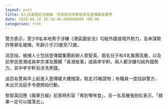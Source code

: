```yaml
---
layout: post
title: 9人涉違國安法被捕　消息指包括黎智英及壹傳媒高層等
date: 2020-08-10 18:16:46.000000000 +08:00
categories: rthk
---
```


警方表示，至少9名本地男子涉嫌《港區國安法》勾結外國或境外勢力，及串謀欺詐等罪名被捕，年齡介乎23歲至72歲。

消息指，被捕人士包括壹傳媒集團創辦人黎智英、兩名兒子和4名集團高層，以及前學民思潮成員李宗澤及團體「香港故事」成員李宇軒。兩人都涉嫌勾結外國勢力，其中李宇軒另涉洗黑錢。

過百名警員早上起進入壹傳媒大樓搜證，取走25箱證物；有職員一度投訴警方，未出示法庭手令便開始行動。

黎智英回應《蘋果日報》前景時形容「煮到嚟咪食」，另一名高層張劍虹表示，「蘋果一定可以撐落去」。
